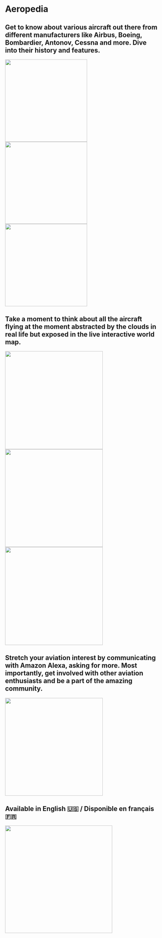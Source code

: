 # Aeropedia

## Get to know about various aircraft out there from different manufacturers like Airbus, Boeing, Bombardier, Antonov, Cessna and more. Dive into their history and features. 

<img src=https://github.com/himelsaha29/Aeropedia/blob/main/app/src/main/assets/promos/1.png width="267.5">  <img src=https://github.com/himelsaha29/Aeropedia/blob/main/app/src/main/assets/promos/5.png width="267.5"> <img src=https://github.com/himelsaha29/Aeropedia/blob/main/app/src/main/assets/promos/6.png width="267.5">

## Take a moment to think about all the aircraft flying at the moment abstracted by the clouds in real life but exposed in the live interactive world map. 

<img src=https://github.com/himelsaha29/Aeropedia/blob/main/app/src/main/assets/promos/8.png width="318.5"> <img src=https://github.com/himelsaha29/Aeropedia/blob/main/app/src/main/assets/promos/9.png width="318.5"> <img src=https://github.com/himelsaha29/Aeropedia/blob/main/app/src/main/assets/promos/10.png width="318.5">

## Stretch your aviation interest by communicating with Amazon Alexa, asking for more. Most importantly, get involved with other aviation enthusiasts and be a part of the amazing community.

<img src=https://github.com/himelsaha29/Aeropedia/blob/main/app/src/main/assets/promos/11.png width="318.5">

## Available in English 🇺🇸 / Disponible en français 🇫🇷
<img src=https://github.com/himelsaha29/Aeropedia/blob/main/app/src/main/assets/promos/7.png width="350">
